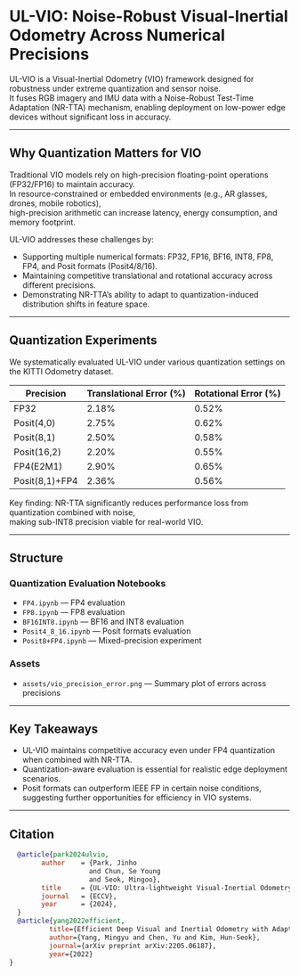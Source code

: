 # UL-VIO: Noise-Robust Visual-Inertial Odometry Across Numerical Precisions

UL-VIO is a Visual-Inertial Odometry (VIO) framework designed for robustness under extreme quantization and sensor noise.  
It fuses RGB imagery and IMU data with a Noise-Robust Test-Time Adaptation (NR-TTA) mechanism, enabling deployment on low-power edge devices without significant loss in accuracy.

---

## Why Quantization Matters for VIO

Traditional VIO models rely on high-precision floating-point operations (FP32/FP16) to maintain accuracy.  
In resource-constrained or embedded environments (e.g., AR glasses, drones, mobile robotics),  
high-precision arithmetic can increase latency, energy consumption, and memory footprint.

UL-VIO addresses these challenges by:

- Supporting multiple numerical formats: FP32, FP16, BF16, INT8, FP8, FP4, and Posit formats (Posit4/8/16).
- Maintaining competitive translational and rotational accuracy across different precisions.
- Demonstrating NR-TTA’s ability to adapt to quantization-induced distribution shifts in feature space.

---

## Quantization Experiments

We systematically evaluated UL-VIO under various quantization settings on the KITTI Odometry dataset.

| Precision      | Translational Error (%) | Rotational Error (%) 
|----------------|------------------------|------------------------|
| FP32           |   2.18%                 |   0.52%               |
| Posit(4,0)     |   2.75%                 |   0.62%               | 
| Posit(8,1)     |   2.50%                 |   0.58%               | 
| Posit(16,2)    |   2.20%                 |   0.55%               | 
| FP4(E2M1)      |   2.90%                 |   0.65%               | 
| Posit(8,1)+FP4 |   2.36%                 |   0.56%               | 


Key finding: NR-TTA significantly reduces performance loss from quantization combined with noise,  
making sub-INT8 precision viable for real-world VIO.

---

## Structure

### Quantization Evaluation Notebooks
- `FP4.ipynb` — FP4 evaluation  
- `FP8.ipynb` — FP8 evaluation  
- `BF16INT8.ipynb` — BF16 and INT8 evaluation  
- `Posit4_8_16.ipynb` — Posit formats evaluation  
- `Posit8+FP4.ipynb` — Mixed-precision experiment  

### Assets
- `assets/vio_precision_error.png` — Summary plot of errors across precisions

---

## Key Takeaways
- UL-VIO maintains competitive accuracy even under FP4 quantization when combined with NR-TTA.  
- Quantization-aware evaluation is essential for realistic edge deployment scenarios.  
- Posit formats can outperform IEEE FP in certain noise conditions, suggesting further opportunities for efficiency in VIO systems.

---

## Citation
```bibtex
  @article{park2024ulvio,
        author    = {Park, Jinho 
                    and Chun, Se Young 
                    and Seok, Mingoo},
        title     = {UL-VIO: Ultra-lightweight Visual-Inertial Odometry with Noise Robust Test-time Adaptation},
        journal   = {ECCV},
        year      = {2024},
  }
  @article{yang2022efficient,
          title={Efficient Deep Visual and Inertial Odometry with Adaptive Visual Modality Selection},
          author={Yang, Mingyu and Chen, Yu and Kim, Hun-Seok},
          journal={arXiv preprint arXiv:2205.06187},
          year={2022}
}
